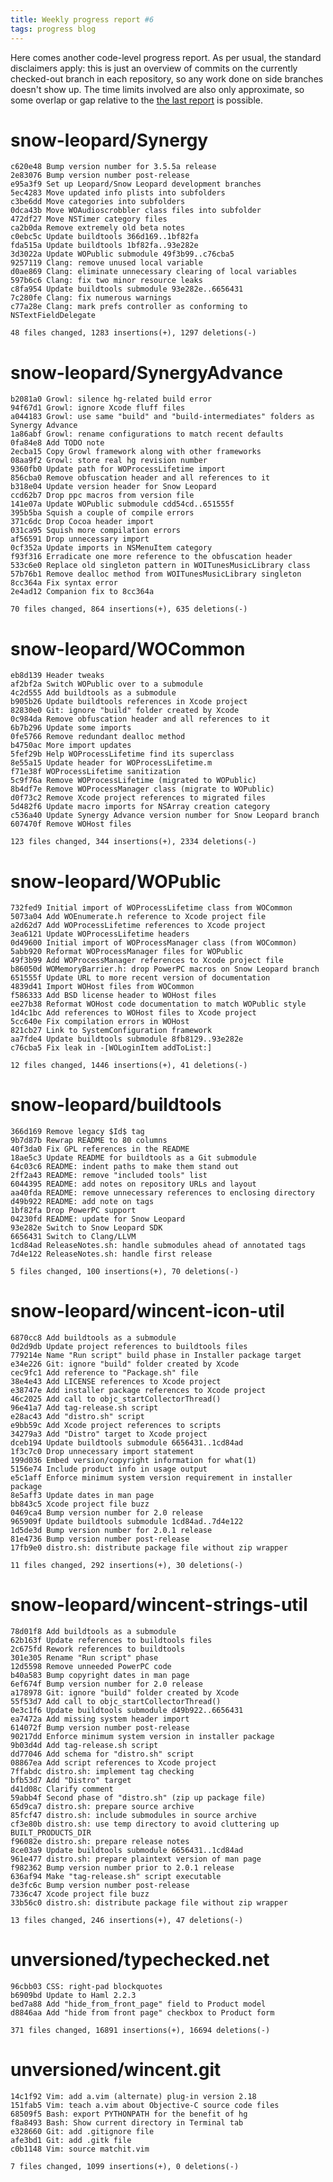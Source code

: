 ```yaml
---
title: Weekly progress report #6
tags: progress blog
---
```


Here comes another code-level progress report. As per usual, the standard disclaimers apply: this is just an overview of commits on the currently checked-out branch in each repository, so any work done on side branches doesn't show up. The time limits involved are also only approximate, so some overlap or gap relative to the [the last report](/blog/weekly-progress-report-5) is possible.

# snow-leopard/Synergy

    c620e48 Bump version number for 3.5.5a release
    2e83076 Bump version number post-release
    e95a3f9 Set up Leopard/Snow Leopard development branches
    5ec4283 Move updated info plists into subfolders
    c3be6dd Move categories into subfolders
    0dca43b Move WOAudioscrobbler class files into subfolder
    472df27 Move NSTimer category files
    ca2b0da Remove extremely old beta notes
    c0ebc5c Update buildtools 366d169..1bf82fa
    fda515a Update buildtools 1bf82fa..93e282e
    3d3022a Update WOPublic submodule 49f3b99..c76cba5
    9257119 Clang: remove unused local variable
    d0ae869 Clang: eliminate unnecessary clearing of local variables
    597b6c6 Clang: fix two minor resource leaks
    c8fa954 Update buildtools submodule 93e282e..6656431
    7c280fe Clang: fix numerous warnings
    c77a28e Clang: mark prefs controller as conforming to NSTextFieldDelegate

    48 files changed, 1283 insertions(+), 1297 deletions(-)

# snow-leopard/SynergyAdvance

    b2081a0 Growl: silence hg-related build error
    94f67d1 Growl: ignore Xcode fluff files
    a044183 Growl: use same "build" and "build-intermediates" folders as Synergy Advance
    1a86abf Growl: rename configurations to match recent defaults
    0fa84e8 Add TODO note
    2ecba15 Copy Growl framework along with other frameworks
    08aa9f2 Growl: store real hg revision number
    9360fb0 Update path for WOProcessLifetime import
    856cba0 Remove obfuscation header and all references to it
    b318e04 Update version header for Snow Leopard
    ccd62b7 Drop ppc macros from version file
    141e07a Update WOPublic submodule cdd54cd..651555f
    395b5ba Squish a couple of compile errors
    371c6dc Drop Cocoa header import
    031ca95 Squish more compilation errors
    af56591 Drop unnecessary import
    0cf352a Update imports in NSMenuItem category
    f93f316 Erradicate one more reference to the obfuscation header
    533c6e0 Replace old singleton pattern in WOITunesMusicLibrary class
    57b76b1 Remove dealloc method from WOITunesMusicLibrary singleton
    8cc364a Fix syntax error
    2e4ad12 Companion fix to 8cc364a

    70 files changed, 864 insertions(+), 635 deletions(-)

# snow-leopard/WOCommon

    eb8d139 Header tweaks
    af2bf2a Switch WOPublic over to a submodule
    4c2d555 Add buildtools as a submodule
    b905b26 Update buildtools references in Xcode project
    82830e0 Git: ignore "build" folder created by Xcode
    0c984da Remove obfuscation header and all references to it
    6b7b296 Update some imports
    0fe5766 Remove redundant dealloc method
    b4750ac More import updates
    5fef29b Help WOProcessLifetime find its superclass
    8e55a15 Update header for WOProcessLifetime.m
    f71e38f WOProcessLifetime sanitization
    5c9f76a Remove WOProcessLifetime (migrated to WOPublic)
    8b4df7e Remove WOProcessManager class (migrate to WOPublic)
    d0f73c2 Remove Xcode project references to migrated files
    5d482f6 Update macro imports for NSArray creation category
    c536a40 Update Synergy Advance version number for Snow Leopard branch
    607470f Remove WOHost files

    123 files changed, 344 insertions(+), 2334 deletions(-)

# snow-leopard/WOPublic

    732fed9 Initial import of WOProcessLifetime class from WOCommon
    5073a04 Add WOEnumerate.h reference to Xcode project file
    a2d62d7 Add WOProcessLifetime references to Xcode project
    3ea6121 Update WOProcessLifetime headers
    0d49600 Initial import of WOProcessManager class (from WOCommon)
    5abb920 Reformat WOProcessManager files for WOPublic
    49f3b99 Add WOProcessManager references to Xcode project file
    b86050d WOMemoryBarrier.h: drop PowerPC macros on Snow Leopard branch
    651555f Update URL to more recent version of documentation
    4839d41 Import WOHost files from WOCommon
    f586333 Add BSD license header to WOHost files
    ee27b38 Reformat WOHost code documentation to match WOPublic style
    1d4c1bc Add references to WOHost files to Xcode project
    5cc640e Fix compilation errors in WOHost
    821cb27 Link to SystemConfiguration framework
    aa7fde4 Update buildtools submodule 8fb8129..93e282e
    c76cba5 Fix leak in -[WOLoginItem addToList:]

    12 files changed, 1446 insertions(+), 41 deletions(-)

# snow-leopard/buildtools

    366d169 Remove legacy $Id$ tag
    9b7d87b Rewrap README to 80 columns
    40f3da0 Fix GPL references in the README
    18ae5c3 Update README for buildtools as a Git submodule
    64c03c6 README: indent paths to make them stand out
    2ff2a43 README: remove "included tools" list
    6044395 README: add notes on repository URLs and layout
    aa40fda README: remove unnecessary references to enclosing directory
    d49b922 README: add note on tags
    1bf82fa Drop PowerPC support
    04230fd README: update for Snow Leopard
    93e282e Switch to Snow Leopard SDK
    6656431 Switch to Clang/LLVM
    1cd84ad ReleaseNotes.sh: handle submodules ahead of annotated tags
    7d4e122 ReleaseNotes.sh: handle first release

    5 files changed, 100 insertions(+), 70 deletions(-)

# snow-leopard/wincent-icon-util

    6870cc8 Add buildtools as a submodule
    0d2d9db Update project references to buildtools files
    779214e Name "Run script" build phase in Installer package target
    e34e226 Git: ignore "build" folder created by Xcode
    cec9fc1 Add reference to "Package.sh" file
    38e4e43 Add LICENSE references to Xcode project
    e38747e Add installer package references to Xcode project
    46c2025 Add call to objc_startCollectorThread()
    96e41a7 Add tag-release.sh script
    e28ac43 Add "distro.sh" script
    e9bb59c Add Xcode project references to scripts
    34279a3 Add "Distro" target to Xcode project
    dceb194 Update buildtools submodule 6656431..1cd84ad
    1f3c7c0 Drop unnecessary import statement
    199d036 Embed version/copyright information for what(1)
    5156e74 Include product info in usage output
    e5c1aff Enforce minimum system version requirement in installer package
    8e5aff3 Update dates in man page
    bb843c5 Xcode project file buzz
    0469ca4 Bump version number for 2.0 release
    965909f Update buildtools submodule 1cd84ad..7d4e122
    1d5de3d Bump version number for 2.0.1 release
    81e4736 Bump version number post-release
    17fb9e0 distro.sh: distribute package file without zip wrapper

    11 files changed, 292 insertions(+), 30 deletions(-)

# snow-leopard/wincent-strings-util

    78d01f8 Add buildtools as a submodule
    62b163f Update references to buildtools files
    2c675fd Rework references to buildtools
    301e305 Rename "Run script" phase
    12d5598 Remove unneeded PowerPC code
    b40a583 Bump copyright dates in man page
    6ef674f Bump version number for 2.0 release
    a178978 Git: ignore "build" folder created by Xcode
    55f53d7 Add call to objc_startCollectorThread()
    0e3c1f6 Update buildtools submodule d49b922..6656431
    ea7472a Add missing system header import
    614072f Bump version number post-release
    90217dd Enforce minimum system version in installer package
    9b03d4d Add tag-release.sh script
    dd77046 Add schema for "distro.sh" script
    08867ea Add script references to Xcode project
    7ffabdc distro.sh: implement tag checking
    bfb53d7 Add "Distro" target
    d41d08c Clarify comment
    59abb4f Second phase of "distro.sh" (zip up package file)
    65d9ca7 distro.sh: prepare source archive
    85fcf47 distro.sh: include submodules in source archive
    cf3e80b distro.sh: use temp directory to avoid cluttering up BUILT_PRODUCTS_DIR
    f96082e distro.sh: prepare release notes
    8ce03a9 Update buildtools submodule 6656431..1cd84ad
    961e477 distro.sh: prepare plaintext version of man page
    f982362 Bump version number prior to 2.0.1 release
    636af94 Make "tag-release.sh" script executable
    de3fc6c Bump version number post-release
    7336c47 Xcode project file buzz
    33b56c0 distro.sh: distribute package file without zip wrapper

    13 files changed, 246 insertions(+), 47 deletions(-)

# unversioned/typechecked.net

    96cbb03 CSS: right-pad blockquotes
    b6909bd Update to Haml 2.2.3
    bed7a88 Add "hide_from_front_page" field to Product model
    d8846aa Add "hide from front page" checkbox to Product form

    371 files changed, 16891 insertions(+), 16694 deletions(-)

# unversioned/wincent.git

    14c1f92 Vim: add a.vim (alternate) plug-in version 2.18
    151fab5 Vim: teach a.vim about Objective-C source code files
    68509f5 Bash: export PYTHONPATH for the benefit of hg
    f8a8493 Bash: Show current directory in Terminal tab
    e328660 Git: add .gitignore file
    afe3bd1 Git: add .gitk file
    c0b1148 Vim: source matchit.vim

    7 files changed, 1099 insertions(+), 0 deletions(-)
